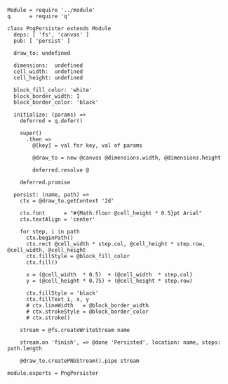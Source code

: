    Module = require '../module'
    q      = require 'q'

    class PngPersister extends Module
      deps: [ 'fs', 'canvas' ]
      pub: [ 'persist' ]

      draw_to: undefined

      dimensions:  undefined
      cell_width:  undefined
      cell_height: undefined

      block_fill_color: 'white'
      block_border_width: 1
      block_border_color: 'black'

      initialize: (params) =>
        deferred = q.defer()

        super()
          .then =>
            @[key] = val for key, val of params

            @draw_to = new @canvas @dimensions.width, @dimensions.height

            deferred.resolve @

        deferred.promise

      persist: (name, path) =>
        ctx = @draw_to.getContext '2d'

        ctx.font      = "#{Math.floor @cell_height * 0.5}pt Arial"
        ctx.textAlign = 'center'

        for step, i in path
          ctx.beginPath()
          ctx.rect @cell_width * step.col, @cell_height * step.row, @cell_width, @cell_height
          ctx.fillStyle = @block_fill_color
          ctx.fill()

          x = (@cell_width  * 0.5)  + (@cell_width  * step.col)
          y = (@cell_height * 0.75) + (@cell_height * step.row)

          ctx.fillStyle = 'black'
          ctx.fillText i, x, y
          # ctx.lineWidth   = @block_border_width
          # ctx.strokeStyle = @block_border_color
          # ctx.stroke()

        stream = @fs.createWriteStream name

        stream.on 'finish', => @done 'Persisted', location: name, steps: path.length

        @draw_to.createPNGStream().pipe stream

    module.exports = PngPersister
